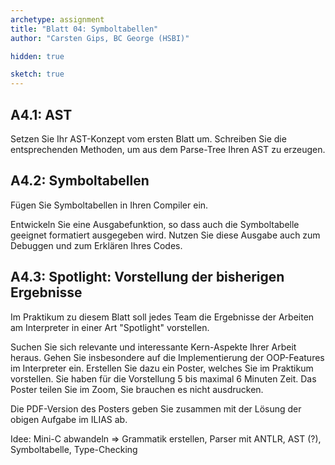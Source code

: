 ```yaml
---
archetype: assignment
title: "Blatt 04: Symboltabellen"
author: "Carsten Gips, BC George (HSBI)"

hidden: true

sketch: true
---
```



## A4.1: AST

Setzen Sie Ihr AST-Konzept vom ersten Blatt um. Schreiben Sie die entsprechenden
Methoden, um aus dem Parse-Tree Ihren AST zu erzeugen.


## A4.2: Symboltabellen

Fügen Sie Symboltabellen in Ihren Compiler ein.

Entwickeln Sie eine Ausgabefunktion, so dass auch die Symboltabelle geeignet
formatiert ausgegeben wird. Nutzen Sie diese Ausgabe auch zum Debuggen und
zum Erklären Ihres Codes.


## A4.3: Spotlight: Vorstellung der bisherigen Ergebnisse

Im Praktikum zu diesem Blatt soll jedes Team die Ergebnisse der Arbeiten am Interpreter
in einer Art "Spotlight" vorstellen.

Suchen Sie sich relevante und interessante Kern-Aspekte Ihrer Arbeit heraus. Gehen Sie
insbesondere auf die Implementierung der OOP-Features im Interpreter ein. Erstellen Sie
dazu ein Poster, welches Sie im Praktikum vorstellen. Sie haben für die Vorstellung 5
bis maximal 6 Minuten Zeit. Das Poster teilen Sie im Zoom, Sie brauchen es nicht ausdrucken.

Die PDF-Version des Posters geben Sie zusammen mit der Lösung der obigen Aufgabe im ILIAS
ab.



Idee: Mini-C abwandeln => Grammatik erstellen, Parser mit ANTLR, AST (?), Symboltabelle, Type-Checking
